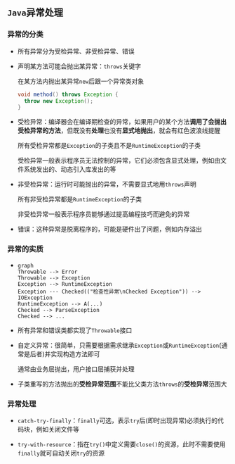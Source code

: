 ## `Java`异常处理

### 异常的分类

- 所有异常分为受检异常、非受检异常、错误
- 声明某方法可能会抛出某异常：`throws`关键字

  在某方法内抛出某异常`new`后跟一个异常类对象

  ```java
  void method() throws Exception {
    throw new Exception();
  }
  ```

- 受检异常：编译器会在编译期检查的异常，如果用户的某个方法**调用了会抛出受检异常的方法**，但既没有**处理**也没有**显式地抛出**，就会有红色波浪线提醒

  所有受检异常都是`Exception`的子类且不是`RuntimeException`的子类

  受检异常一般表示程序员无法控制的异常，它们必须包含显式处理，例如由文件系统发出的、动态引入库发出的等

- 非受检异常：运行时可能抛出的异常，不需要显式地用`throws`声明

  所有非受检异常都是`RuntimeException`的子类

  非受检异常一般表示程序员能够通过提高编程技巧而避免的异常

- 错误：这种异常是脱离程序的，可能是硬件出了问题，例如内存溢出

### 异常的实质

- ```mermaid
  graph
  Throwable --> Error
  Throwable --> Exception
  Exception --> RuntimeException
  Exception --- Checked(("检查性异常\nChecked Exception")) --> IOException
  RuntimeException --> A(...)
  Checked --> ParseException
  Checked --> ...
  ```

- 所有异常和错误类都实现了`Throwable`接口

- 自定义异常：很简单，只需要根据需求继承`Exception`或`RuntimeException`(通常是后者)并实现构造方法即可

  通常由业务层抛出，用户接口层捕获并处理

- 子类重写的方法抛出的**受检异常范围**不能比父类方法`throws`的**受检异常**范围大

### 异常处理

- `catch-try-finally`：`finally`可选，表示`try`后(即时出现异常)必须执行的代码块，例如关闭文件等

- `try-with-resource`：指在`try()`中定义需要`close()`的资源，此时不需要使用`finally`就可自动关闭`try`的资源